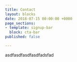 ```yaml
---
title: Contact
layout: blocks
date: 2018-07-15 00:00:00 +0000
page_sections:
- template: signup-bar
  block: cta-bar
published: false

---
```

asdfasdfasdfasdfadsfad